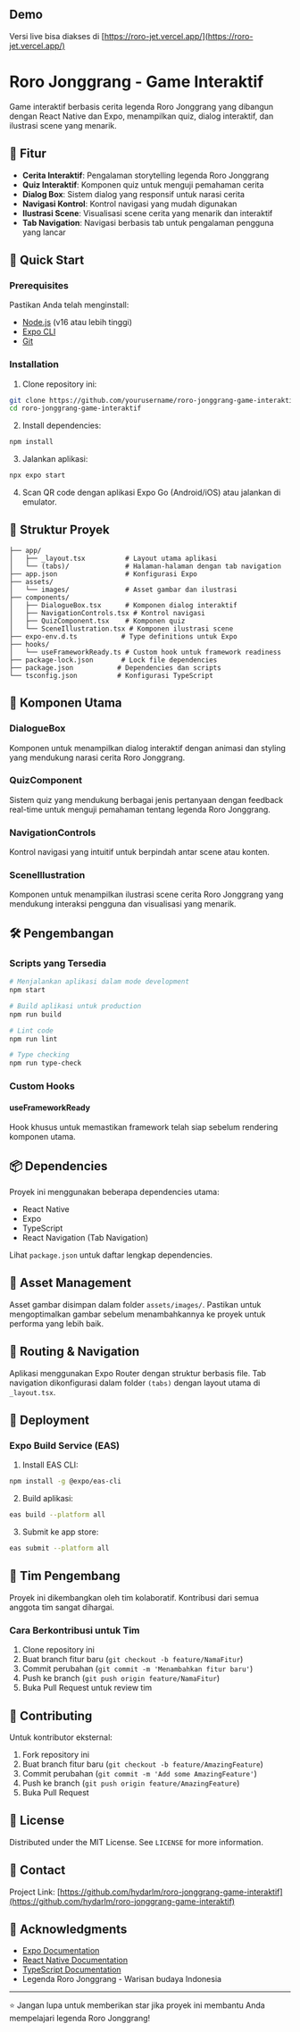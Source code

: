 
## Demo
Versi live bisa diakses di [https://roro-jet.vercel.app/](https://roro-jet.vercel.app/)

# Roro Jonggrang - Game Interaktif

Game interaktif berbasis cerita legenda Roro Jonggrang yang dibangun dengan React Native dan Expo, menampilkan quiz, dialog interaktif, dan ilustrasi scene yang menarik.

## 📱 Fitur

- **Cerita Interaktif**: Pengalaman storytelling legenda Roro Jonggrang
- **Quiz Interaktif**: Komponen quiz untuk menguji pemahaman cerita
- **Dialog Box**: Sistem dialog yang responsif untuk narasi cerita
- **Navigasi Kontrol**: Kontrol navigasi yang mudah digunakan
- **Ilustrasi Scene**: Visualisasi scene cerita yang menarik dan interaktif
- **Tab Navigation**: Navigasi berbasis tab untuk pengalaman pengguna yang lancar

## 🚀 Quick Start

### Prerequisites

Pastikan Anda telah menginstall:
- [Node.js](https://nodejs.org/) (v16 atau lebih tinggi)
- [Expo CLI](https://docs.expo.dev/get-started/installation/)
- [Git](https://git-scm.com/)

### Installation

1. Clone repository ini:
```bash
git clone https://github.com/yourusername/roro-jonggrang-game-interaktif.git
cd roro-jonggrang-game-interaktif
```

2. Install dependencies:
```bash
npm install
```

3. Jalankan aplikasi:
```bash
npx expo start
```

4. Scan QR code dengan aplikasi Expo Go (Android/iOS) atau jalankan di emulator.

## 📁 Struktur Proyek

```
├── app/
│   ├── _layout.tsx          # Layout utama aplikasi
│   └── (tabs)/              # Halaman-halaman dengan tab navigation
├── app.json                 # Konfigurasi Expo
├── assets/
│   └── images/              # Asset gambar dan ilustrasi
├── components/
│   ├── DialogueBox.tsx      # Komponen dialog interaktif
│   ├── NavigationControls.tsx # Kontrol navigasi
│   ├── QuizComponent.tsx    # Komponen quiz
│   └── SceneIllustration.tsx # Komponen ilustrasi scene
├── expo-env.d.ts           # Type definitions untuk Expo
├── hooks/
│   └── useFrameworkReady.ts # Custom hook untuk framework readiness
├── package-lock.json       # Lock file dependencies
├── package.json           # Dependencies dan scripts
└── tsconfig.json          # Konfigurasi TypeScript
```

## 🔧 Komponen Utama

### DialogueBox
Komponen untuk menampilkan dialog interaktif dengan animasi dan styling yang mendukung narasi cerita Roro Jonggrang.

### QuizComponent
Sistem quiz yang mendukung berbagai jenis pertanyaan dengan feedback real-time untuk menguji pemahaman tentang legenda Roro Jonggrang.

### NavigationControls
Kontrol navigasi yang intuitif untuk berpindah antar scene atau konten.

### SceneIllustration
Komponen untuk menampilkan ilustrasi scene cerita Roro Jonggrang yang mendukung interaksi pengguna dan visualisasi yang menarik.

## 🛠️ Pengembangan

### Scripts yang Tersedia

```bash
# Menjalankan aplikasi dalam mode development
npm start

# Build aplikasi untuk production
npm run build

# Lint code
npm run lint

# Type checking
npm run type-check
```

### Custom Hooks

#### useFrameworkReady
Hook khusus untuk memastikan framework telah siap sebelum rendering komponen utama.

## 📦 Dependencies

Proyek ini menggunakan beberapa dependencies utama:
- React Native
- Expo
- TypeScript
- React Navigation (Tab Navigation)

Lihat `package.json` untuk daftar lengkap dependencies.

## 🎨 Asset Management

Asset gambar disimpan dalam folder `assets/images/`. Pastikan untuk mengoptimalkan gambar sebelum menambahkannya ke proyek untuk performa yang lebih baik.

## 🔀 Routing & Navigation

Aplikasi menggunakan Expo Router dengan struktur berbasis file. Tab navigation dikonfigurasi dalam folder `(tabs)` dengan layout utama di `_layout.tsx`.

## 🚀 Deployment

### Expo Build Service (EAS)

1. Install EAS CLI:
```bash
npm install -g @expo/eas-cli
```

2. Build aplikasi:
```bash
eas build --platform all
```

3. Submit ke app store:
```bash
eas submit --platform all
```

## 👥 Tim Pengembang

Proyek ini dikembangkan oleh tim kolaboratif. Kontribusi dari semua anggota tim sangat dihargai.

### Cara Berkontribusi untuk Tim

1. Clone repository ini
2. Buat branch fitur baru (`git checkout -b feature/NamaFitur`)
3. Commit perubahan (`git commit -m 'Menambahkan fitur baru'`)
4. Push ke branch (`git push origin feature/NamaFitur`)
5. Buka Pull Request untuk review tim

## 🤝 Contributing

Untuk kontributor eksternal:

1. Fork repository ini
2. Buat branch fitur baru (`git checkout -b feature/AmazingFeature`)
3. Commit perubahan (`git commit -m 'Add some AmazingFeature'`)
4. Push ke branch (`git push origin feature/AmazingFeature`)
5. Buka Pull Request

## 📝 License

Distributed under the MIT License. See `LICENSE` for more information.

## 📧 Contact

Project Link: [https://github.com/hydarlm/roro-jonggrang-game-interaktif](https://github.com/hydarlm/roro-jonggrang-game-interaktif)

## 🙏 Acknowledgments

- [Expo Documentation](https://docs.expo.dev/)
- [React Native Documentation](https://reactnative.dev/)
- [TypeScript Documentation](https://www.typescriptlang.org/)
- Legenda Roro Jonggrang - Warisan budaya Indonesia

---

⭐ Jangan lupa untuk memberikan star jika proyek ini membantu Anda mempelajari legenda Roro Jonggrang!
